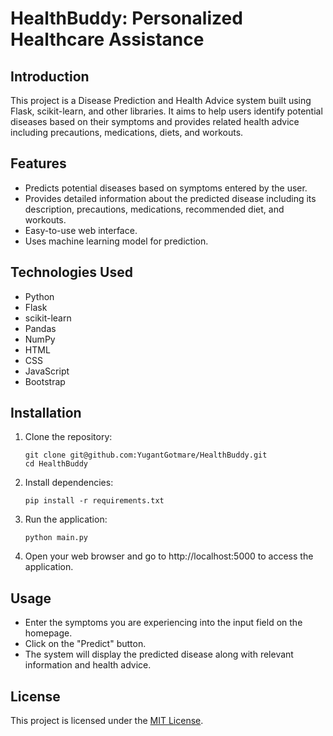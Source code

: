 # HealthBuddy: Personalized Healthcare Assistance

## Introduction
This project is a Disease Prediction and Health Advice system built using Flask, scikit-learn, and other libraries. It aims to help users identify potential diseases based on their symptoms and provides related health advice including precautions, medications, diets, and workouts.

## Features
- Predicts potential diseases based on symptoms entered by the user.
- Provides detailed information about the predicted disease including its description, precautions, medications, recommended diet, and workouts.
- Easy-to-use web interface.
- Uses machine learning model for prediction.

## Technologies Used
- Python
- Flask
- scikit-learn
- Pandas
- NumPy
- HTML
- CSS
- JavaScript
- Bootstrap

## Installation
1. Clone the repository:
    ```
    git clone git@github.com:YugantGotmare/HealthBuddy.git
    cd HealthBuddy
    ```
2. Install dependencies:
    ```
    pip install -r requirements.txt
    ```
3. Run the application:
    ```
    python main.py
    ```
4. Open your web browser and go to http://localhost:5000 to access the application.

## Usage
- Enter the symptoms you are experiencing into the input field on the homepage.
- Click on the "Predict" button.
- The system will display the predicted disease along with relevant information and health advice.

## License
This project is licensed under the [MIT License](LICENSE).
